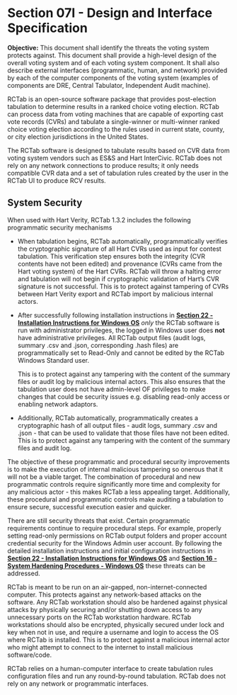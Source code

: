 # Section 07I - Design and Interface Specification

**Objective:** This document shall identify the threats the voting system protects against. This document shall provide a high-level design of the overall voting system and of each voting system component. It shall also describe external interfaces (programmatic, human, and network) provided by each of the computer components of the voting system (examples of components are DRE, Central Tabulator, Independent Audit machine).

RCTab is an open-source software package that provides post-election tabulation to determine results in a ranked choice voting election. RCTab can process data from voting machines that are capable of exporting cast vote records (CVRs) and tabulate a single-winner or multi-winner ranked choice voting election according to the rules used in current state, county, or city election jurisdictions in the United States.

The RCTab software is designed to tabulate results based on CVR data from voting system vendors such as ES&S and Hart InterCivic. RCTab does not rely on any network connections to produce results; it only needs compatible CVR data and a set of tabulation rules created by the user in the RCTab UI to produce RCV results.

## System Security

When used with Hart Verity, RCTab 1.3.2 includes the following programmatic security mechanisms

- When tabulation begins, RCTab automatically, programmatically verifies the cryptographic signature of all Hart CVRs used as input for contest tabulation. This verification step ensures both the integrity (CVR contents have not been edited) and provenance (CVRs came from the Hart voting system) of the Hart CVRs. RCTab will throw a halting error and tabulation will not begin if cryptographic validation of Hart’s CVR signature is not successful. This is to protect against tampering of CVRs between Hart Verity export and RCTab import by malicious internal actors.
- After successfully following installation instructions in [**Section 22 - Installation Instructions for Windows OS**](installation_instructions_for_windows_os.md) *only* the RCTab software is run with administrator privileges, the logged in Windows user does **not** have administrative privileges. All RCTab output files (audit logs, summary .csv and .json, corresponding .hash files) are programmatically set to Read-Only and cannot be edited by the RCTab Windows Standard user.

  This is to protect against any tampering with the content of the summary files or audit log by malicious internal actors. This also ensures that the tabulation user does not have admin-level OF privileges to make changes that could be security issues e.g. disabling read-only access or enabling network adaptors.
- Additionally, RCTab automatically, programmatically creates a cryptographic hash of all output files - audit logs, summary .csv and .json - that can be used to validate that those files have not been edited. This is to protect against any tampering with the content of the summary files and audit log.

The objective of these programmatic and procedural security improvements is to make the execution of internal malicious tampering so onerous that it will not be a viable target. The combination of procedural and new programmatic controls require significantly more time and complexity for any malicious actor - this makes RCTab a less appealing target. Additionally, these procedural and programmatic controls make auditing a tabulation to ensure secure, successful execution easier and quicker.

There are still security threats that exist. Certain programmatic requirements continue to require procedural steps. For example, properly setting read-only permissions on RCTab output folders and proper account credential security for the Windows Admin user account. By following the detailed installation instructions and initial configuration instructions in [**Section 22 - Installation Instructions for Windows OS**](installation_instructions_for_windows_os.md) and [**Section 16 - System Hardening Procedures - Windows OS**](system_hardening_procedures_-_windows_os.md) these threats can be addressed.

RCTab is meant to be run on an air-gapped, non-internet-connected computer. This protects against any network-based attacks on the software. Any RCTab workstation should also be hardened against physical attacks by physically securing and/or shutting down access to any unnecessary ports on the RCTab workstation hardware. RCTab workstations should also be encrypted, physically secured under lock and key when not in use, and require a username and login to access the OS where RCTab is installed. This is to protect against a malicious internal actor who might attempt to connect to the internet to install malicious software/code.

RCTab relies on a human-computer interface to create tabulation rules configuration files and run any round-by-round tabulation. RCTab does not rely on any network or programmatic interfaces.
